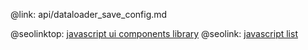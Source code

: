 @link: api/dataloader_save_config.md

@seolinktop: [javascript ui components library](https://webix.com)
@seolink: [javascript list](https://webix.com/widget/list/)